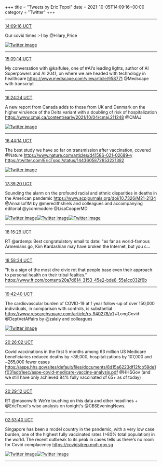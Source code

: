+++
title = "Tweets by Eric Topol" 
date = 2021-10-05T14:09:16+00:00
category = "Twitter"
+++


---

<a href="https://twitter.com/erictopol/status/1445390636430016517" target="_blank" rel="noreferer">14:09:16 UCT</a>

Our covid times :-)
by @Hilary_Price 

<a href="FA8PGleWUBgMdbJ.jpg"  ><img src="FA8PGleWUBgMdbJ.jpg" alt="Twitter image" ></img></a>

---

<a href="https://twitter.com/erictopol/status/1445405726852194305" target="_blank" rel="noreferer">15:09:14 UCT</a>

My conversation with @kaifulee, one of #AI's leading lights, author of AI Superpowers and AI 2041, on where we are headed with technology in healthcare
https://www.medscape.com/viewarticle/958771
@Medscape with transcript



---

<a href="https://twitter.com/erictopol/status/1445424645478309890" target="_blank" rel="noreferer">16:24:24 UCT</a>

A new report from Canada adds to those from UK and Denmark on the higher virulence of the Delta variant with a doubling of risk of hospitalization
https://www.cmaj.ca/content/early/2021/10/04/cmaj.211248 @CMAJ 

<a href="FA8t4LZVcAEYTO0.jpg"  ><img src="FA8t4LZVcAEYTO0.jpg" alt="Twitter image" ></img></a>

---

<a href="https://twitter.com/erictopol/status/1445429636502933508" target="_blank" rel="noreferer">16:44:14 UCT</a>

The best study we have so far on transmission after vaccination, covered @Nature 
https://www.nature.com/articles/d41586-021-02689-y  https://twitter.com/EricTopol/status/1443605872853221382

<a href="FA8yhltVcAErjq-.jpg"  ><img src="FA8yhltVcAErjq-.jpg" alt="Twitter image" ></img></a>

---

<a href="https://twitter.com/erictopol/status/1445443502087671809" target="_blank" rel="noreferer">17:39:20 UCT</a>

Sounding the alarm on the profound racial and ethnic disparities in deaths in the American pandemic
https://www.acpjournals.org/doi/10.7326/M21-2134
@AnnalsofIM by @meredithshiels and colleagues and accompanying editorial @ycommodore @LisaCooperMD 

<a href="FA89VMkVIAIlFKK.jpg"  ><img src="FA89VMkVIAIlFKK.jpg" alt="Twitter image" ></img></a><a href="FA8-v2OVUAs-TdR.jpg"  ><img src="FA8-v2OVUAs-TdR.jpg" alt="Twitter image" ></img></a><a href="FA8-xL8UYAI1ogh.jpg"  ><img src="FA8-xL8UYAI1ogh.jpg" alt="Twitter image" ></img></a>

---

<a href="https://twitter.com/erictopol/status/1445452852302729225" target="_blank" rel="noreferer">18:16:29 UCT</a>

RT @ardemp: Best congratulatory email to date: "as far as world-famous Armenians go, Kim Kardashian may have broken the Internet, but you c…



---

<a href="https://twitter.com/erictopol/status/1445463443167797248" target="_blank" rel="noreferer">18:58:34 UCT</a>

"It is a sign of the most dire civic rot that people base even their approach to personal health on their tribal fealties."
https://www.ft.com/content/20a7d614-3153-45e2-bde8-55a1cc032f6b



---

<a href="https://twitter.com/erictopol/status/1445474539115143170" target="_blank" rel="noreferer">19:42:40 UCT</a>

The cardiovascular burden of COVID-19 at 1 year follow-up of over 150,000 individuals, in comparison with controls, is substantial https://www.researchsquare.com/article/rs-940278/v1
#LongCovid @DeptVetAffairs by @zalaly and colleagues 

<a href="FA9apE-VQBA59F3.jpg"  ><img src="FA9apE-VQBA59F3.jpg" alt="Twitter image" ></img></a>

---

<a href="https://twitter.com/erictopol/status/1445485454220951552" target="_blank" rel="noreferer">20:26:02 UCT</a>

Covid vaccinations in the first 5 months among 63 million US Medicare beneficiaries reduced deaths by ~39,000, hospitalizations by 107,000 and ~265,000 fewer cases 
https://aspe.hhs.gov/sites/default/files/documents/8d15a6223df12fcb59de1f031adb1eec/aspe-covid-medicare-vaccine-analysis.pdf @HHSGov 
(and we still have only achieved 84% fully vaccinated of 65+ as of today)



---

<a href="https://twitter.com/erictopol/status/1445486250023002121" target="_blank" rel="noreferer">20:29:12 UCT</a>

RT @maxonwifi: We're touching on this data and other headlines +  @EricTopol's wise analysis on tonight's @CBSEveningNews.



---

<a href="https://twitter.com/erictopol/status/1445583002407301127" target="_blank" rel="noreferer">02:53:40 UCT</a>

Singapore has been a model country in the pandemic, with a very low case burden, one of the highest fully vaccinated rates (&gt;80% total population) in the world. The recent outbreak to its peak in cases tells us there's no room for Covid complacency
https://covidsitrep.moh.gov.sg 

<a href="FA-8HU1UcAs2Wgm.jpg"  ><img src="FA-8HU1UcAs2Wgm.jpg" alt="Twitter image" ></img></a><a href="FA-913PUUA08prP.jpg"  ><img src="FA-913PUUA08prP.jpg" alt="Twitter image" ></img></a>

---